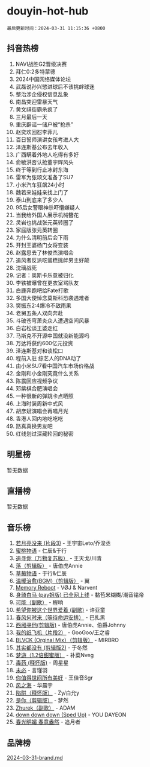 # douyin-hot-hub

`最后更新时间：2024-03-31 11:15:36 +0800`

## 抖音热榜

1. NAVI战胜G2晋级决赛
1. 拜仁0:2多特蒙德
1. 2024中国网络媒体论坛
1. 武磊说孙兴慜进球后不该挑衅球迷
1. 整治涉企侵权信息乱象
1. 南昌突迎雷暴天气
1. 黄文祺街霸杀疯了
1. 三月最后一天
1. 重庆辟谣一储户被“抢杀”
1. 赵奕欢回怼李菲儿
1. 百日誓师演讲女孩考进人大
1. 泽连斯基公布去年收入
1. 广西瞒着外地人吃得有多好
1. 俞敏洪否认抢董宇辉风头
1. 终于等到行止冰封东海
1. 雷军为张颂文准备了SU7
1. 小米汽车狂飙24小时
1. 魏若来娃娃亲找上门了
1. 泰山到底来了多少人
1. 95后女警眼神杀吓懵嫌疑人
1. 当我给外国人展示机械簪花
1. 灵岩也挑战张元英转圈了
1. 家庭版张元英转圈
1. 为什么清明前后会下雨
1. 开封王婆杨门女将变装
1. 赵露思去了林俊杰演唱会
1. 追风者反派吃蛋糕挑衅男主好颠
1. 沈璃战死
1. 记者：奥斯卡乐意被归化
1. 李铁被曝曾在更衣室骂队友
1. 白鹿奔跑吧给Fate打歌
1. 多国大使悼念莫斯科恐袭遇难者
1. 樊振东2:4爆冷不敌雨果
1. 老舅五条人双向奔赴
1. 斗破苍穹萧炎众人遭遇空间风暴
1. 白岩松谈王婆走红
1. 马斯克不开源中国就没新能源吗
1. 万达将获约600亿元投资
1. 泽连斯基对和谈松口
1. 程前入驻 综艺人的DNA动了
1. 由小米SU7看中国汽车市场价格战
1. 金刚和小金刚究竟什么关系
1. 陈震回应视频争议
1. 邓紫棋合肥演唱会
1. 一种很新的弹跳卡点晒照
1. 上海时装周新中式风
1. 胡彦斌演唱会再唱月光
1. 香港人回内地吃吃吃
1. 路真真换男友吧
1. 红线划过深藏轮回的秘密

## 明星榜

暂无数据

## 直播榜

暂无数据

## 音乐榜

1. [若月亮没来 (片段3)](https://sf5-hl-cdn-tos.douyinstatic.com/obj/tos-cn-ve-2774/okfyEUsGW1B1ovJi5JiN9IjvAT2lMwA054GoEB) - 王宇宙Leto/乔浚丞
1. [蜜桃物语](https://sf6-cdn-tos.douyinstatic.com/obj/tos-cn-ve-2774/oIhOSCZtIACtYU4XQkngiW9kCBfVD1Fz9IYeqL) - 仁辰&于行
1. [追寻你（万物复苏版）](https://sf5-hl-cdn-tos.douyinstatic.com/obj/tos-cn-ve-2774/oYeAZJsbjIDit9APmBg8u6uDUQnHmoCf3gbo74) - 王天戈/川青
1. [落（剪辑版）](https://sf5-hl-cdn-tos.douyinstatic.com/obj/tos-cn-ve-2774/o0h6HvN1BBbli9LtU3i5fQIleBQMF5Cg4TZmmC) - 唐伯虎Annie
1. [草莓物语](https://sf3-cdn-tos.douyinstatic.com/obj/tos-cn-ve-2774/okynhJ7jEAIIZBfsLgYMEI8QC3WbQNN66RKzhT) - 于行&仁辰
1. [温暖治愈(BGM)（剪辑版）](https://sf5-hl-cdn-tos.douyinstatic.com/obj/tos-cn-ve-2774/d9d500052e5b48e3baf0e40788cc8160) - 翼
1. [Memory Reboot](https://sf5-hl-cdn-tos.douyinstatic.com/obj/tos-cn-ve-2774/o4f3cu5FDdCEBnAitlD4gKYf3QrfJjzxIFoaTd) - VØJ & Narvent
1. [身骑白马 (pay姐版) 已全网上线](https://sf6-cdn-tos.douyinstatic.com/obj/tos-cn-ve-2774/oQLO5ZgLsFkaDhdIIveF2zUCgfweY0gWaH4AQG) - 黏苞米糊糊/潮音铭帝
1. [可能（副歌）](https://sf3-cdn-tos.douyinstatic.com/obj/tos-cn-ve-2774/cde1731888894259b333569393c2fb51) - 程响
1. [希望你被这个世界爱着 (副歌)](https://sf5-hl-cdn-tos.douyinstatic.com/obj/tos-cn-ve-2774/oUHCmWQfZlE3QQBKBeD8rCFLpJzPgCpImhsxMt) - 许亚童
1. [春风何时来（等待命运安排）](https://sf5-hl-cdn-tos.douyinstatic.com/obj/tos-cn-ve-2774/oICBNbD3gelMfB4WgiD1KI2jQtXZE2FgHLwtsl) - 巴扎黑
1. [西厢寻他(剪辑版)](https://sf5-hl-cdn-tos.douyinstatic.com/obj/tos-cn-ve-2774/oUsAVfAQKlRNxEv5qxvIB8o5qmIWUcXbzJKJhw) - 唐伯虎Annie、伯爵Johnny
1. [我的纸飞机（片段2）](https://sf6-cdn-tos.douyinstatic.com/obj/tos-cn-ve-2774/oM2ZrKcg2CD5AeRB2gkeXOFB1IxAGJdZPazYHf) - GooGoo/王之睿
1. [BLVCK (Orginal Mix）（剪辑版）](https://sf5-hl-cdn-tos.douyinstatic.com/obj/tos-cn-ve-2774/osnDnwSfQThtCz8BikQnbAAZHwC8YcmgvnnlYf) - MIRBRO
1. [其实都没有 (剪辑版2)](https://sf3-cdn-tos.douyinstatic.com/obj/tos-cn-ve-2774/oEBNQenHZtBhxYjGgUDQk0BCHTigQafgFlbQ7k) - 于冬然
1. [梦游（1.2倍甜蜜版）](https://sf6-cdn-tos.douyinstatic.com/obj/tos-cn-ve-2774/o4gyAUm8hwufoEABmwVIiQtHsFuGzAEEWtNMzo) - 补菜Nveg
1. [毒药 (释怀版)](https://sf5-hl-cdn-tos.douyinstatic.com/obj/tos-cn-ve-2774/oYILMEAzspdZBIzy4frJNB8ZHPHWAhiwowd4Ad) - 周星星
1. [未必](https://sf3-cdn-tos.douyinstatic.com/obj/tos-cn-ve-2774/ogntQMFnKQDZUgTCYuJgfLEtleYZZFxBQqhhFB) - 言瑾羽
1. [你值得世间所有美好](https://sf6-cdn-tos.douyinstatic.com/obj/tos-cn-ve-2774/oQXBiBLpltyHMSeKII42ifKxQXiElMCYqBsZgU) - 王佳音Sgr
1. [风之海](https://sf6-cdn-tos.douyinstatic.com/obj/tos-cn-ve-2774/oInqZ2gFbCQvB6wZNnZlJpBcfDBQ8t1e1XwYAi) - 华晨宇
1. [陷阱（释怀版）](https://sf5-hl-cdn-tos.douyinstatic.com/obj/tos-cn-ve-2774/oE8C21LeZrzKLDFfQYgMzx4GAIHageG5IzayY7) - Zy/白允y
1. [是你（剪辑版）](https://sf3-cdn-tos.douyinstatic.com/obj/tos-cn-ve-2774/46019dae783c4c969944217fe1cfafc4) - 梦然
1. [Zhurek（副歌）](https://sf6-cdn-tos.douyinstatic.com/obj/tos-cn-ve-2774/ooQm8FBZQDlf0btEYgVpCcSCQfrdJGBEKZYBGS) - ADAM
1. [down down down (Sped Up)](https://sf5-hl-cdn-tos.douyinstatic.com/obj/tos-cn-ve-2774/ow80iABiXIO9DsFwK6WeZKMaJRi3BPJAotDy8m) - YOU DAYEON
1. [春光明媚 春意盎然](https://sf5-hl-cdn-tos.douyinstatic.com/obj/tos-cn-ve-2774/oU4HIfpWhU4IQXCW3WNBSBEBshugyzhMAQZIAI) - 追月者

## 品牌榜

[2024-03-31-brand.md](2024-03-31-brand.md)
